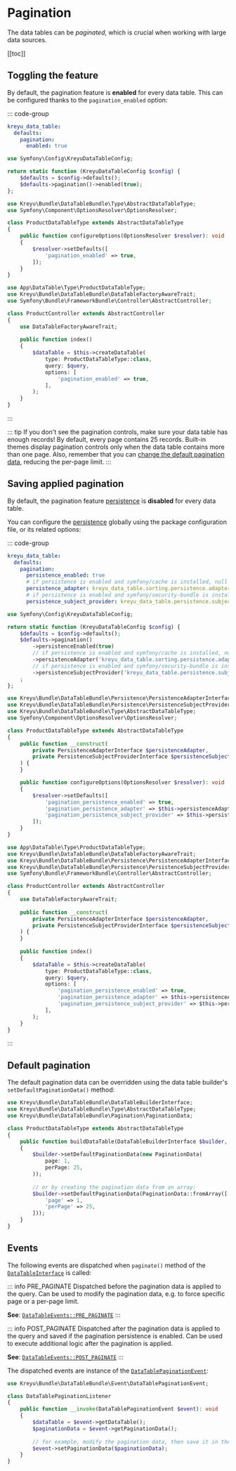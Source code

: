 # Pagination

The data tables can be _paginated_, which is crucial when working with large data sources.

[[toc]]

## Toggling the feature

By default, the pagination feature is **enabled** for every data table.
This can be configured thanks to the `pagination_enabled` option:

::: code-group
```yaml [Globally (YAML)]
kreyu_data_table:
  defaults:
    pagination:
      enabled: true
```

```php [Globally (PHP)]
use Symfony\Config\KreyuDataTableConfig;

return static function (KreyuDataTableConfig $config) {
    $defaults = $config->defaults();
    $defaults->pagination()->enabled(true);
};
```

```php [For data table type]
use Kreyu\Bundle\DataTableBundle\Type\AbstractDataTableType;
use Symfony\Component\OptionsResolver\OptionsResolver;

class ProductDataTableType extends AbstractDataTableType
{
    public function configureOptions(OptionsResolver $resolver): void
    {
        $resolver->setDefaults([
            'pagination_enabled' => true,
        ]);
    }
}
```

```php [For specific data table]
use App\DataTable\Type\ProductDataTableType;
use Kreyu\Bundle\DataTableBundle\DataTableFactoryAwareTrait;
use Symfony\Bundle\FrameworkBundle\Controller\AbstractController;

class ProductController extends AbstractController
{
    use DataTableFactoryAwareTrait;
    
    public function index()
    {
        $dataTable = $this->createDataTable(
            type: ProductDataTableType::class, 
            query: $query,
            options: [
                'pagination_enabled' => true,
            ],
        );
    }
}
```
:::

::: tip If you don't see the pagination controls, make sure your data table has enough records!
By default, every page contains 25 records.
Built-in themes display pagination controls only when the data table contains more than one page.
Also, remember that you can [change the default pagination data](#default-pagination), reducing the per-page limit.
:::

## Saving applied pagination

By default, the pagination feature [persistence](persistence.md) is **disabled** for every data table.

You can configure the [persistence](persistence.md) globally using the package configuration file, or its related options:

::: code-group
```yaml [Globally (YAML)]
kreyu_data_table:
  defaults:
    pagination:
      persistence_enabled: true
      # if persistence is enabled and symfony/cache is installed, null otherwise
      persistence_adapter: kreyu_data_table.sorting.persistence.adapter.cache
      # if persistence is enabled and symfony/security-bundle is installed, null otherwise
      persistence_subject_provider: kreyu_data_table.persistence.subject_provider.token_storage
```

```php [Globally (PHP)]
use Symfony\Config\KreyuDataTableConfig;

return static function (KreyuDataTableConfig $config) {
    $defaults = $config->defaults();
    $defaults->pagination()
        ->persistenceEnabled(true)
        // if persistence is enabled and symfony/cache is installed, null otherwise
        ->persistenceAdapter('kreyu_data_table.sorting.persistence.adapter.cache')
        // if persistence is enabled and symfony/security-bundle is installed, null otherwise
        ->persistenceSubjectProvider('kreyu_data_table.persistence.subject_provider.token_storage')
    ;
};
```

```php [For data table type]
use Kreyu\Bundle\DataTableBundle\Persistence\PersistenceAdapterInterface;
use Kreyu\Bundle\DataTableBundle\Persistence\PersistenceSubjectProviderInterface;
use Kreyu\Bundle\DataTableBundle\Type\AbstractDataTableType;
use Symfony\Component\OptionsResolver\OptionsResolver;

class ProductDataTableType extends AbstractDataTableType
{
    public function __construct(
        private PersistenceAdapterInterface $persistenceAdapter,
        private PersistenceSubjectProviderInterface $persistenceSubjectProvider,
    ) {
    }

    public function configureOptions(OptionsResolver $resolver): void
    {
        $resolver->setDefaults([
            'pagination_persistence_enabled' => true,
            'pagination_persistence_adapter' => $this->persistenceAdapter,
            'pagination_persistence_subject_provider' => $this->persistenceSubjectProvider,
        ]);
    }
}
```

```php [For specific data table]
use App\DataTable\Type\ProductDataTableType;
use Kreyu\Bundle\DataTableBundle\DataTableFactoryAwareTrait;
use Kreyu\Bundle\DataTableBundle\Persistence\PersistenceAdapterInterface;
use Kreyu\Bundle\DataTableBundle\Persistence\PersistenceSubjectProviderInterface;
use Symfony\Bundle\FrameworkBundle\Controller\AbstractController;

class ProductController extends AbstractController
{
    use DataTableFactoryAwareTrait;
    
    public function __construct(
        private PersistenceAdapterInterface $persistenceAdapter,
        private PersistenceSubjectProviderInterface $persistenceSubjectProvider,
    ) {
    }
    
    public function index()
    {
        $dataTable = $this->createDataTable(
            type: ProductDataTableType::class, 
            query: $query,
            options: [
                'pagination_persistence_enabled' => true,
                'pagination_persistence_adapter' => $this->persistenceAdapter,
                'pagination_persistence_subject_provider' => $this->persistenceSubjectProvider,
            ],
        );
    }
}
```
:::

## Default pagination

The default pagination data can be overridden using the data table builder's `setDefaultPaginationData()` method:

```php
use Kreyu\Bundle\DataTableBundle\DataTableBuilderInterface;
use Kreyu\Bundle\DataTableBundle\Type\AbstractDataTableType;
use Kreyu\Bundle\DataTableBundle\Pagination\PaginationData;

class ProductDataTableType extends AbstractDataTableType
{
    public function buildDataTable(DataTableBuilderInterface $builder, array $options): void
    {
        $builder->setDefaultPaginationData(new PaginationData(
            page: 1, 
            perPage: 25,
        ));
        
        // or by creating the pagination data from an array:
        $builder->setDefaultPaginationData(PaginationData::fromArray([
            'page' => 1, 
            'perPage' => 25,
        ]));
    }
}
```

## Events

The following events are dispatched when `paginate()` method of the [`DataTableInterface`](https://github.com/Kreyu/data-table-bundle/blob/main/src/DataTableInterface.php) is called:

::: info PRE_PAGINATE
Dispatched before the pagination data is applied to the query.
Can be used to modify the pagination data, e.g. to force specific page or a per-page limit.

**See**: [`DataTableEvents::PRE_PAGINATE`](https://github.com/Kreyu/data-table-bundle/blob/main/src/Event/DataTableEvents.php)
:::

::: info POST_PAGINATE
Dispatched after the pagination data is applied to the query and saved if the pagination persistence is enabled.
Can be used to execute additional logic after the pagination is applied.

**See**: [`DataTableEvents::POST_PAGINATE`](https://github.com/Kreyu/data-table-bundle/blob/main/src/Event/DataTableEvents.php)
:::

The dispatched events are instance of the [`DataTablePaginationEvent`](https://github.com/Kreyu/data-table-bundle/blob/main/src/Event/DataTablePaginationEvent.php):

```php
use Kreyu\Bundle\DataTableBundle\Event\DataTablePaginationEvent;

class DataTablePaginationListener
{
    public function __invoke(DataTablePaginationEvent $event): void
    {
        $dataTable = $event->getDataTable();
        $paginationData = $event->getPaginationData();
        
        // for example, modify the pagination data, then save it in the event
        $event->setPaginationData($paginationData); 
    }
}
```
